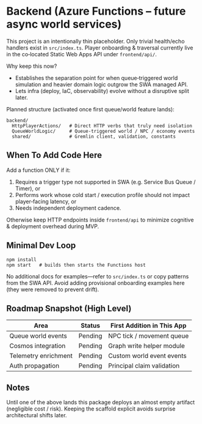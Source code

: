 # Backend (Azure Functions – future async world services)

This project is an intentionally thin placeholder. Only trivial health/echo handlers exist in `src/index.ts`. Player onboarding & traversal currently live in the co‑located Static Web Apps API under `frontend/api/`.

Why keep this now?

- Establishes the separation point for when queue‑triggered world simulation and heavier domain logic outgrow the SWA managed API.
- Lets infra (deploy, IaC, observability) evolve without a disruptive split later.

Planned structure (activated once first queue/world feature lands):

```
backend/
  HttpPlayerActions/   # Direct HTTP verbs that truly need isolation
  QueueWorldLogic/     # Queue-triggered world / NPC / economy events
  shared/              # Gremlin client, validation, constants
```

## When To Add Code Here

Add a function ONLY if it:

1. Requires a trigger type not supported in SWA (e.g. Service Bus Queue / Timer), or
2. Performs work whose cold start / execution profile should not impact player‑facing latency, or
3. Needs independent deployment cadence.

Otherwise keep HTTP endpoints inside `frontend/api` to minimize cognitive & deployment overhead during MVP.

## Minimal Dev Loop

```
npm install
npm start   # builds then starts the Functions host
```

No additional docs for examples—refer to `src/index.ts` or copy patterns from the SWA API. Avoid adding provisional onboarding examples here (they were removed to prevent drift).

## Roadmap Snapshot (High Level)

| Area                 | Status  | First Addition in This App |
| -------------------- | ------- | -------------------------- |
| Queue world events   | Pending | NPC tick / movement queue  |
| Cosmos integration   | Pending | Graph write helper module  |
| Telemetry enrichment | Pending | Custom world event events  |
| Auth propagation     | Pending | Principal claim validation |

## Notes

Until one of the above lands this package deploys an almost empty artifact (negligible cost / risk). Keeping the scaffold explicit avoids surprise architectural shifts later.
